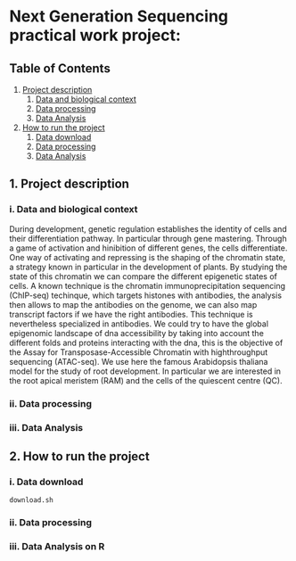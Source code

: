# Next Generation Sequencing practical work project: 
## Table of Contents 
1. [ Project description ](#desc)
    1. [  Data and biological context ](#biocontext)
    2. [  Data processing ](#dataprocess)
    3. [  Data Analysis ](#analysis)
2. [ How to run the project ](#run)
    1. [  Data download ](#Data_d)
    2. [  Data processing ](#dataprocess_instruction)
    3. [  Data Analysis ](#analysis_instruction)


<a name="desc"></a>
## 1. Project description

<a name="dataprocess"></a>
### i. Data and biological context

During development, genetic regulation establishes the identity of cells and their differentiation pathway. In particular through gene mastering. Through a game of activation and hinibition of different genes, the cells differentiate. One way of activating and repressing is the shaping of the chromatin state, a strategy known in particular in the development of plants. By studying the state of this chromatin we can compare the different epigenetic states of cells. A known technique is the chromatin immunoprecipitation sequencing (ChIP-seq) techinque, which targets histones with antibodies, the analysis then allows to map the antibodies on the genome, we can also map transcript factors if we have the right antibodies. This technique is nevertheless specialized in antibodies. We could try to have the global epigenomic landscape of dna accessibility by taking into account the different folds and proteins interacting with the dna, this is the objective of the Assay for Transposase-Accessible Chromatin with highthroughput sequencing (ATAC-seq).
We use here the famous Arabidopsis thaliana model for the study of root development. In particular we are interested in the root apical meristem (RAM) and the cells of the quiescent centre (QC).


<a name="biocontext"></a>
### ii. Data processing


<a name="analysis"></a>
### iii. Data Analysis


<a name="run"></a>
## 2. How to run the project

<a name="Data_d"></a>
### i. Data download
```
download.sh
```

<a name="dataprocess_instruction"></a>
### ii. Data processing


<a name="analysis_instruction"></a>
### iii. Data Analysis on R

<!--region masquee : regions repeteés
genome cachee, ex chromosome 2, genome mitochondrial inséré-->
